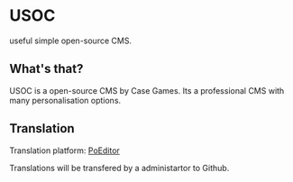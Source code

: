 # USOC
useful simple open-source CMS.


## What's that?

USOC is a open-source CMS by Case Games. Its a professional CMS with many personalisation options.

## Translation

Translation platform: [PoEditor](https://poeditor.com/join/project/48DXSLQlVr)

Translations will be transfered by a administartor to Github.


